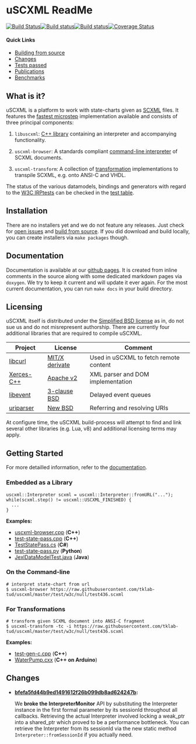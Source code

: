 # uSCXML ReadMe

[![Build Status](https://travis-ci.org/tklab-tud/uscxml.png?branch=master)](https://travis-ci.org/tklab-tud/uscxml)[![Build status](https://ci.appveyor.com/api/projects/status/b3mwo7w2qhtjal6f/branch/master?svg=true)](https://ci.appveyor.com/project/sradomski/uscxml/branch/master)[![Build status](https://scan.coverity.com/projects/11688/badge.svg)](https://scan.coverity.com/projects/tklab-tud-uscxml)[![Coverage Status](https://coveralls.io/repos/github/tklab-tud/uscxml/badge.svg?branch=master)](https://coveralls.io/github/tklab-tud/uscxml?branch=master)

#### Quick Links

- [Building from source](http://tklab-tud.github.io/uscxml/building.html)
- [Changes](docs/CHANGES.md)
- [Tests passed](test/w3c/TESTS.md)
- [Publications](docs/PUBLICATIONS.md)
- [Benchmarks](docs/BENCHMARKS.md)

## What is it?

uSCXML is a platform to work with state-charts given as [SCXML](http://www.w3.org/TR/scxml/) files. It features the [fastest microstep](docs/BENCHMARKS.md) implementation available and consists of three principal components:

 1. `libuscxml`: [C++ library](#embedded-as-a-library) containing an interpreter and accompanying functionality.

 2. `uscxml-browser`: A standards compliant [command-line interpreter](#on-the-command-line) of SCXML documents.
 
 3. `uscxml-transform`: A collection of [transformation](#for-transformations) implementations to transpile SCXML, e.g. onto ANSI-C and VHDL.

The status of the various datamodels, bindings and generators with regard to the [W3C IRPtests](https://www.w3.org/Voice/2013/scxml-irp/) can be checked in the [test table](test/w3c/TESTS.md).

## Installation

There are no installers yet and we do not feature any releases. Just check for [open issues](https://github.com/tklab-tud/uscxml/issues) and [build from source](http://tklab-tud.github.io/uscxml/building.html). If you did download and build locally, you can create installers via `make packages` though.

## Documentation

Documentation is available at our [github pages](http://tklab-tud.github.io/uscxml/). It is created from inline comments in the source along with some dedicated markdown pages via `doxygen`. We try to keep it current and will update it ever again. For the most current documentation, you can run `make docs` in your build directory.

## Licensing

uSCXML itself is distributed under the [Simplified BSD license](http://www.opensource.org/licenses/bsd-license) as in, do not sue
us and do not misrepresent authorship. There are currently four additional libraries that are required to compile uSCXML.

| Project | License | Comment |
|---------|---------|---------|
| [libcurl](https://curl.haxx.se/libcurl/) | [MIT/X derivate](https://curl.haxx.se/docs/copyright.html) | Used in uSCXML to fetch remote content |
| [Xerces-C++](https://xerces.apache.org/xerces-c/) | [Apache v2](http://www.apache.org/licenses/LICENSE-2.0.html) | XML parser and DOM implementation |
| [libevent](http://libevent.org) | [3-clause BSD](http://libevent.org/LICENSE.txt) | Delayed event queues |
| [uriparser](http://uriparser.sourceforge.net) | [New BSD](https://sourceforge.net/p/uriparser/git/ci/master/tree/COPYING) | Referring and resolving URIs |

At configure time, the uSCXML build-process will attempt to find and link several other libraries (e.g. Lua, v8) and additional licensing terms may apply.

## Getting Started

For more detailled information, refer to the [documentation](http://tklab-tud.github.io/uscxml).

### Embedded as a Library
    uscxml::Interpreter scxml = uscxml::Interpreter::fromURL("...");
    while(scxml.step() != uscxml::USCXML_FINISHED) {
      ...
    }

**Examples:**

* [uscxml-browser.cpp](https://github.com/tklab-tud/uscxml/blob/master/src/apps/uscxml-browser.cpp) (**C++**)
* [test-state-pass.cpp](https://github.com/tklab-tud/uscxml/blob/master/test/src/test-state-pass.cpp) (**C++**)
* [TestStatePass.cs](https://github.com/tklab-tud/uscxml/blob/master/contrib/csharp/bindings/TestStatePass.cs) (**C#**)
* [test-state-pass.py](https://github.com/tklab-tud/uscxml/blob/master/contrib/python/bindings/test-state-pass.py) (**Python**)
* [JexlDataModelTest.java](https://github.com/tklab-tud/uscxml/blob/master/contrib/java/bindings/org/uscxml/tests/JexlDataModelTest.java) (**Java**)


### On the Command-line
    # interpret state-chart from url
    $ uscxml-browser https://raw.githubusercontent.com/tklab-tud/uscxml/master/test/w3c/null/test436.scxml

### For Transformations
    # transform given SCXML document into ANSI-C fragment
    $ uscxml-transform -tc -i https://raw.githubusercontent.com/tklab-tud/uscxml/master/test/w3c/null/test436.scxml

**Examples:**

* [test-gen-c.cpp](https://github.com/tklab-tud/uscxml/blob/master/test/src/test-gen-c.cpp) (**C++**)
* [WaterPump.cxx](https://github.com/tklab-tud/uscxml/blob/master/src/apps/arduino/WaterPump.cxx) (**C++ on Arduino**)


## Changes

 * **[bfefa5fd44b9ed1491612f26b099db8ad624247b](https://github.com/tklab-tud/uscxml/pull/155/commits/bfefa5fd44b9ed1491612f26b099db8ad624247b):**

    We **broke the InterpreterMonitor** API by substituting the Interpreter instance in the first formal parameter by its sessionId throughout all callbacks. Retrieving the actual Interpreter involved locking a weak_ptr into a shared_ptr which proved to be a performance bottleneck. You can retrieve the Interpreter from its sessionId via the new static method `Interpreter::fromSessionId` if you actually need.

